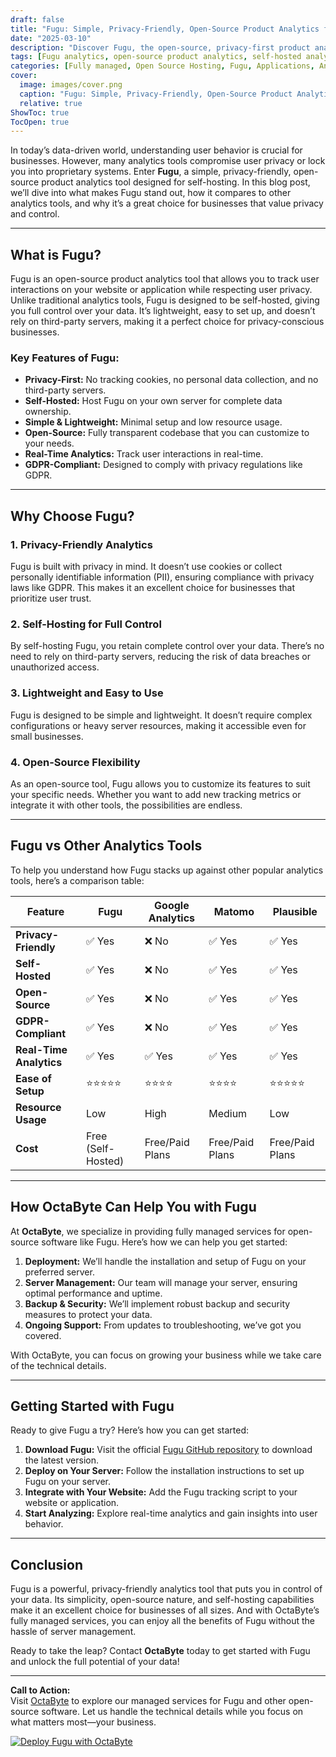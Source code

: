 ```yaml
---
draft: false
title: "Fugu: Simple, Privacy-Friendly, Open-Source Product Analytics for Self-Hosting"
date: "2025-03-10"
description: "Discover Fugu, the open-source, privacy-first product analytics tool designed for self-hosting. Learn how Fugu simplifies analytics while respecting user privacy, and explore why it’s the perfect choice for businesses seeking full control over their data."
tags: [Fugu analytics, open-source product analytics, self-hosted analytics, privacy-friendly analytics, Fugu vs Google Analytics, Fugu vs Matomo, Fugu vs Plausible, managed analytics services, OctaByte managed services]
categories: [Fully managed, Open Source Hosting, Fugu, Applications, Analytics]
cover:
  image: images/cover.png
  caption: "Fugu: Simple, Privacy-Friendly, Open-Source Product Analytics for Self-Hosting"
  relative: true
ShowToc: true
TocOpen: true
---
```



In today’s data-driven world, understanding user behavior is crucial for businesses. However, many analytics tools compromise user privacy or lock you into proprietary systems. Enter **Fugu**, a simple, privacy-friendly, open-source product analytics tool designed for self-hosting. In this blog post, we’ll dive into what makes Fugu stand out, how it compares to other analytics tools, and why it’s a great choice for businesses that value privacy and control.

---

## What is Fugu?

Fugu is an open-source product analytics tool that allows you to track user interactions on your website or application while respecting user privacy. Unlike traditional analytics tools, Fugu is designed to be self-hosted, giving you full control over your data. It’s lightweight, easy to set up, and doesn’t rely on third-party servers, making it a perfect choice for privacy-conscious businesses.

### Key Features of Fugu:
- **Privacy-First:** No tracking cookies, no personal data collection, and no third-party servers.
- **Self-Hosted:** Host Fugu on your own server for complete data ownership.
- **Simple & Lightweight:** Minimal setup and low resource usage.
- **Open-Source:** Fully transparent codebase that you can customize to your needs.
- **Real-Time Analytics:** Track user interactions in real-time.
- **GDPR-Compliant:** Designed to comply with privacy regulations like GDPR.

---

## Why Choose Fugu?

### 1. **Privacy-Friendly Analytics**
Fugu is built with privacy in mind. It doesn’t use cookies or collect personally identifiable information (PII), ensuring compliance with privacy laws like GDPR. This makes it an excellent choice for businesses that prioritize user trust.

### 2. **Self-Hosting for Full Control**
By self-hosting Fugu, you retain complete control over your data. There’s no need to rely on third-party servers, reducing the risk of data breaches or unauthorized access.

### 3. **Lightweight and Easy to Use**
Fugu is designed to be simple and lightweight. It doesn’t require complex configurations or heavy server resources, making it accessible even for small businesses.

### 4. **Open-Source Flexibility**
As an open-source tool, Fugu allows you to customize its features to suit your specific needs. Whether you want to add new tracking metrics or integrate it with other tools, the possibilities are endless.

---

## Fugu vs Other Analytics Tools

To help you understand how Fugu stacks up against other popular analytics tools, here’s a comparison table:

| Feature                | Fugu                  | Google Analytics      | Matomo                | Plausible             |
|------------------------|-----------------------|-----------------------|-----------------------|-----------------------|
| **Privacy-Friendly**   | ✅ Yes                | ❌ No                 | ✅ Yes                | ✅ Yes                |
| **Self-Hosted**        | ✅ Yes                | ❌ No                 | ✅ Yes                | ✅ Yes                |
| **Open-Source**        | ✅ Yes                | ❌ No                 | ✅ Yes                | ✅ Yes                |
| **GDPR-Compliant**     | ✅ Yes                | ❌ No                 | ✅ Yes                | ✅ Yes                |
| **Real-Time Analytics**| ✅ Yes                | ✅ Yes                | ✅ Yes                | ✅ Yes                |
| **Ease of Setup**      | ⭐⭐⭐⭐⭐              | ⭐⭐⭐⭐               | ⭐⭐⭐⭐               | ⭐⭐⭐⭐⭐              |
| **Resource Usage**     | Low                  | High                 | Medium                | Low                  |
| **Cost**               | Free (Self-Hosted)   | Free/Paid Plans      | Free/Paid Plans      | Free/Paid Plans      |

---

## How OctaByte Can Help You with Fugu

At **OctaByte**, we specialize in providing fully managed services for open-source software like Fugu. Here’s how we can help you get started:

1. **Deployment:** We’ll handle the installation and setup of Fugu on your preferred server.
2. **Server Management:** Our team will manage your server, ensuring optimal performance and uptime.
3. **Backup & Security:** We’ll implement robust backup and security measures to protect your data.
4. **Ongoing Support:** From updates to troubleshooting, we’ve got you covered.

With OctaByte, you can focus on growing your business while we take care of the technical details.

---

## Getting Started with Fugu

Ready to give Fugu a try? Here’s how you can get started:

1. **Download Fugu:** Visit the official [Fugu GitHub repository](https://github.com/fugu-analytics/fugu) to download the latest version.
2. **Deploy on Your Server:** Follow the installation instructions to set up Fugu on your server.
3. **Integrate with Your Website:** Add the Fugu tracking script to your website or application.
4. **Start Analyzing:** Explore real-time analytics and gain insights into user behavior.

---

## Conclusion

Fugu is a powerful, privacy-friendly analytics tool that puts you in control of your data. Its simplicity, open-source nature, and self-hosting capabilities make it an excellent choice for businesses of all sizes. And with OctaByte’s fully managed services, you can enjoy all the benefits of Fugu without the hassle of server management.

Ready to take the leap? Contact **OctaByte** today to get started with Fugu and unlock the full potential of your data!

---

**Call to Action:**  
Visit [OctaByte](https://octabyte.io) to explore our managed services for Fugu and other open-source software. Let us handle the technical details while you focus on what matters most—your business.

[![Deploy Fugu with OctaByte](/images/deploy-on-octabyte.png)](https://octabyte.io/fully-managed-open-source-services/applications/analytics/fugu)